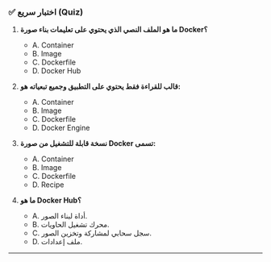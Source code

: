 ### ✅ اختبار سريع (Quiz)
1.  **ما هو الملف النصي الذي يحتوي على تعليمات بناء صورة Docker؟**
    * A. Container
    * B. Image
    * C. Dockerfile
    * D. Docker Hub

2.  **قالب للقراءة فقط يحتوي على التطبيق وجميع تبعياته هو:**
    * A. Container
    * B. Image
    * C. Dockerfile
    * D. Docker Engine

3.  **نسخة قابلة للتشغيل من صورة Docker تسمى:**
    * A. Container
    * B. Image
    * C. Dockerfile
    * D. Recipe

4.  **ما هو Docker Hub؟**
    * A. أداة لبناء الصور.
    * B. محرك تشغيل الحاويات.
    * C. سجل سحابي لمشاركة وتخزين الصور.
    * D. ملف إعدادات.

---